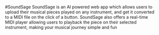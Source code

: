 #SoundSage
SoundSage is an AI powered web app which allows users to upload their musical pieces played on any instrument, and get it converted to a MIDI file on the click of a button.
SoundSage also offers a real-time MIDI player allowing users to playback the piece on their selected instrument, making your musical journey simple and fun
